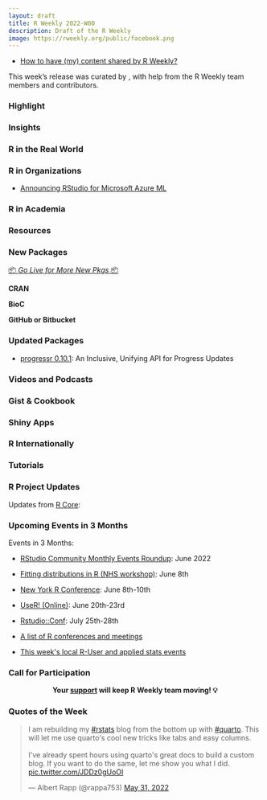 ```yaml
---
layout: draft
title: R Weekly 2022-W00
description: Draft of the R Weekly
image: https://rweekly.org/public/facebook.png
---
```



+ [How to have (my) content shared by R Weekly?](https://github.com/rweekly/rweekly.org#how-to-have-my-content-shared-by-r-weekly)

This week’s release was curated by [](), with help from the R Weekly team members and contributors.



###  Highlight



### Insights



### R in the Real World



###  R in Organizations

+ [Announcing RStudio for Microsoft Azure ML](https://www.rstudio.com/blog/announcing-rstudio-for-azure-ml/)

###  R in Academia



###  Resources



###  New Packages

<p class="added-hostname"><a href="https://rweekly.org/live" target="_blank" class="externalLink">📦 <i>Go Live for More New Pkgs</i> 📦</a></p>

**CRAN**



**BioC**



**GitHub or Bitbucket**



### Updated Packages

* [progressr 0.10.1](https://progressr.futureverse.org/): An Inclusive, Unifying API for Progress Updates


###  Videos and Podcasts



### Gist & Cookbook



### Shiny Apps



### R Internationally



###  Tutorials



<!--<div class="post-more-begin></div><div class="post-more-end"></div>-->

###  R Project Updates

Updates from [R Core](http://developer.r-project.org/blosxom.cgi/R-devel/NEWS):



###  Upcoming Events in 3 Months

Events in 3 Months:

+ [RStudio Community Monthly Events Roundup](https://www.rstudio.com/blog/rstudio-community-monthly-events-roundup-june-2022/): June 2022

+ [Fitting distributions in R (NHS workshop)](https://www.eventbrite.co.uk/e/nhs-r-workshop-fitting-distributions-in-r-june-2022-tickets-338906667967?aff=estw&utm-campaign=social&utm-content=attendeeshare&utm-medium=discovery&utm-source=tw&utm-term=listing): June 8th

+ [New York R Conference](https://rstats.ai/nyr/): June 8th-10th

+ [UseR! (Online)](https://user2022.r-project.org/): June 20th-23rd

+ [Rstudio::Conf](https://www.rstudio.com/conference/): July 25th-28th

+ [A list of R conferences and meetings](https://jumpingrivers.github.io/meetingsR/events.html)

+ [This week's local R-User and applied stats events](https://community.rstudio.com/c/irl)


###  Call for Participation


<p class="hide-support added-hostname support-rweekly" style="text-align: center;font-weight: bold;">Your <a class="non-visited externalLink" href="https://www.patreon.com/rweekly" onclick="pas(this)">support</a> will keep R Weekly team moving! 💡</p>

###  Quotes of the Week

<blockquote class="twitter-tweet"><p lang="en" dir="ltr">I am rebuilding my <a href="https://twitter.com/hashtag/rstats?src=hash&amp;ref_src=twsrc%5Etfw">#rstats</a> blog from the bottom up with <a href="https://twitter.com/hashtag/quarto?src=hash&amp;ref_src=twsrc%5Etfw">#quarto</a>. This will let me use quarto&#39;s cool new tricks like tabs and easy columns.<br><br>I&#39;ve already spent hours using quarto&#39;s great docs to build a custom blog. If you want to do the same, let me show you what I did. <a href="https://t.co/JDDz0gUoOI">pic.twitter.com/JDDz0gUoOI</a></p>&mdash; Albert Rapp (@rappa753) <a href="https://twitter.com/rappa753/status/1531692573126959106?ref_src=twsrc%5Etfw">May 31, 2022</a></blockquote> <script async src="https://platform.twitter.com/widgets.js" charset="utf-8"></script> 
